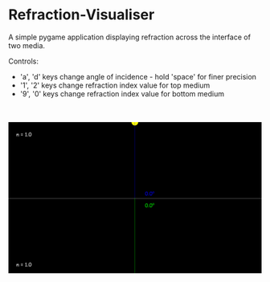 # Refraction-Visualiser
A simple pygame application displaying refraction across the interface of two media.

Controls:
- 'a', 'd' keys change angle of incidence - hold 'space' for finer precision
- '1', '2' keys change refraction index value for top medium
- '9', '0' keys change refraction index value for bottom medium

<br><br>
![](example.png "Example Screenshot")
